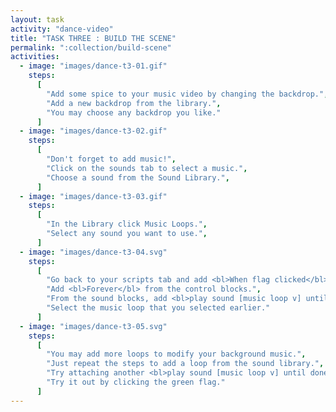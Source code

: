 ```yaml
---
layout: task
activity: "dance-video"
title: "TASK THREE : BUILD THE SCENE"
permalink: ":collection/build-scene"
activities:
  - image: "images/dance-t3-01.gif"
    steps:
      [
        "Add some spice to your music video by changing the backdrop.",
        "Add a new backdrop from the library.",
        "You may choose any backdrop you like."
      ]
  - image: "images/dance-t3-02.gif"
    steps:
      [
        "Don't forget to add music!",
        "Click on the sounds tab to select a music.",
        "Choose a sound from the Sound Library.",
      ]
  - image: "images/dance-t3-03.gif"
    steps:
      [
        "In the Library click Music Loops.",
        "Select any sound you want to use.",
      ]
  - image: "images/dance-t3-04.svg"
    steps:
      [
        "Go back to your scripts tab and add <bl>When flag clicked</bl>",
        "Add <bl>Forever</bl> from the control blocks.",
        "From the sound blocks, add <bl>play sound [music loop v] until done</bl>",
        "Select the music loop that you selected earlier."
      ]
  - image: "images/dance-t3-05.svg"
    steps:
      [
        "You may add more loops to modify your background music.",
        "Just repeat the steps to add a loop from the sound library.",
        "Try attaching another <bl>play sound [music loop v] until done</bl>",
        "Try it out by clicking the green flag."
      ]
---
```

